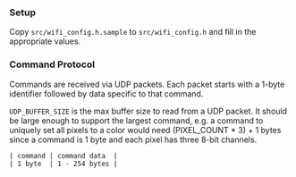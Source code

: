 ### Setup

Copy `src/wifi_config.h.sample` to `src/wifi_config.h` and fill in the appropriate values.

### Command Protocol

Commands are received via UDP packets. Each packet starts with a 1-byte identifier followed by data specific to that command.

`UDP_BUFFER_SIZE` is the max buffer size to read from a UDP packet. It should be large enough to support
the largest command, e.g. a command to uniquely set all pixels to a color would need (PIXEL_COUNT * 3) + 1 bytes
since a command is 1 byte and each pixel has three 8-bit channels.

```
| command | command data  |
| 1 byte  | 1 - 254 bytes |
```

